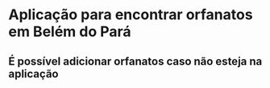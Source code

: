 # Aplicação para encontrar orfanatos em Belém do Pará

## É possível adicionar orfanatos caso não esteja na aplicação